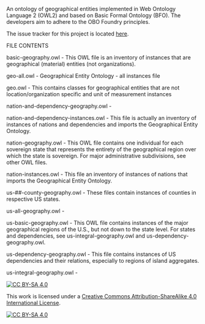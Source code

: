 An ontology of geographical entities implemented in Web Ontology Language 2 (OWL2) and based on Basic Formal Ontology (BFO). The developers aim to adhere to the OBO Foundry principles.

The issue tracker for this project is located [here](https://ontology.atlassian.net/browse/GEO).

FILE CONTENTS

basic-geography.owl - This OWL file is an inventory of instances that are geographical (material) entities (not organizations).

geo-all.owl - Geographical Entity Ontology - all instances file

geo.owl - This contains classes for geographical entities that are not location/organization specific and unit of measurement instances

nation-and-dependency-geography.owl - 

nation-and-dependency-instances.owl - This file is actually an inventory of instances of nations and dependencies and imports the Geographical Entity Ontology.

nation-geography.owl - This OWL file contains one individual for each sovereign state that represents the entirety of the geographical region over which the state is sovereign.  For major administrative subdivisions, see other OWL files.

nation-instances.owl - This file an inventory of instances of nations that imports the Geographical Entity Ontology.

us-##-county-geography.owl - These files contain instances of counties in respective US states.

us-all-geography.owl - 

us-basic-geography.owl - This OWL file contains instances of the major geographical regions of the U.S., but not down to the state level.  For states and dependencies, see us-integral-geography.owl and us-dependency-geography.owl.

us-dependency-geography.owl - This file contains instances of US dependencies and their relations, especially to regions of island aggregates.

us-integral-geography.owl - 

[![CC BY-SA 4.0][cc-by-sa-shield]][cc-by-sa]

This work is licensed under a
[Creative Commons Attribution-ShareAlike 4.0 International License][cc-by-sa].

[![CC BY-SA 4.0][cc-by-sa-image]][cc-by-sa]

[cc-by-sa]: http://creativecommons.org/licenses/by-sa/4.0/
[cc-by-sa-image]: https://licensebuttons.net/l/by-sa/4.0/88x31.png
[cc-by-sa-shield]: https://img.shields.io/badge/License-CC%20BY--SA%204.0-lightgrey.svg
